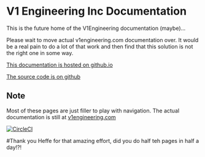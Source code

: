 V1 Engineering Inc Documentation
================================

This is the future home of the V1Engineering documentation (maybe)...

Please wait to move actual v1engineering.com documentation over. It would be a real pain to do a lot
of that work and then find that this solution is not the right one in some way.

[This documentation is hosted on
github.io](https://docs.v1engineering.com)

[The source code is on github](https://github.com/V1EngineeringInc/V1EngineeringInc-Docs)

## Note

Most of these pages are just filler to play with navigation. The actual documentation is still at
[v1engineering.com](https://www.v1engineering.com/assembly/)

[![CircleCI](https://circleci.com/gh/V1EngineeringInc/V1EngineeringInc-Docs/tree/master.svg?style=svg)](https://circleci.com/gh/V1EngineeringInc/V1EngineeringInc-Docs/tree/master)

#Thank you Heffe for that amazing effort, did you do half teh pages in half a day!?! 